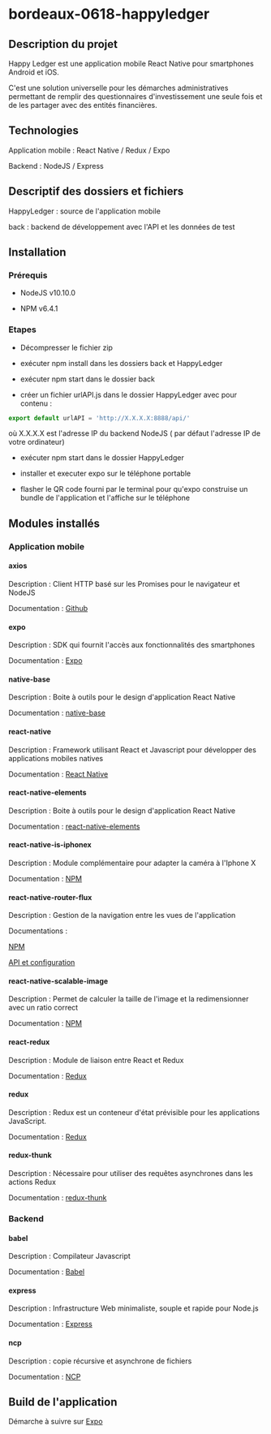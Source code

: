 # bordeaux-0618-happyledger

## Description du projet

Happy Ledger est une application mobile React Native pour smartphones Android et iOS.

C'est une solution universelle pour les démarches administratives permettant de remplir des questionnaires d'investissement une seule fois et de les partager avec des entités financières.

## Technologies

Application mobile : React Native / Redux / Expo

Backend : NodeJS / Express

## Descriptif des dossiers et fichiers

HappyLedger : source de l'application mobile

back : backend de développement avec l'API et les données de test

## Installation

### Prérequis

- NodeJS v10.10.0

- NPM v6.4.1

### Etapes

- Décompresser le fichier zip

- exécuter npm install dans les dossiers back et HappyLedger

- exécuter npm start dans le dossier back

- créer un fichier urlAPI.js dans le dossier HappyLedger avec pour contenu : 

```javascript
export default urlAPI = 'http://X.X.X.X:8888/api/'
```

où X.X.X.X est l'adresse IP du backend NodeJS ( par défaut l'adresse IP de votre ordinateur)

- exécuter npm start dans le dossier HappyLedger

- installer et executer expo sur le téléphone portable

- flasher le QR code fourni par le terminal pour qu'expo construise un bundle de l'application et l'affiche sur le téléphone

## Modules installés
 
### Application mobile

#### axios

Description : Client HTTP basé sur les Promises pour le navigateur et NodeJS

Documentation : [Github](https://github.com/axios/axios)

#### expo

Description : SDK qui fournit l'accès aux fonctionnalités des smartphones

Documentation : [Expo](https://docs.expo.io/versions/latest/)

#### native-base

Description : Boite à outils pour le design d'application React Native

Documentation : [native-base](https://docs.nativebase.io/)

#### react-native

Description : Framework utilisant React et Javascript pour développer des applications mobiles natives

Documentation : [React Native](https://facebook.github.io/react-native/)

#### react-native-elements

Description : Boite à outils pour le design d'application React Native

Documentation : [react-native-elements](https://react-native-training.github.io/react-native-elements/)

#### react-native-is-iphonex

Description : Module complémentaire pour adapter la caméra à l'Iphone X

Documentation : [NPM](https://www.npmjs.com/package/react-native-is-iphonex)

#### react-native-router-flux

Description : Gestion de la navigation entre les vues de l'application

Documentations :
    
[NPM](https://www.npmjs.com/package/react-native-router-flux)
    
[API et configuration](https://github.com/aksonov/react-native-router-flux/blob/HEAD/docs/API.md)

#### react-native-scalable-image

Description : Permet de calculer la taille de l'image et la redimensionner avec un ratio correct

Documentation : [NPM](https://www.npmjs.com/package/react-native-scalable-image)

#### react-redux

Description : Module de liaison entre React et Redux

Documentation : [Redux](https://redux.js.org/basics/usagewithreact)

#### redux

Description : Redux est un conteneur d'état prévisible pour les applications JavaScript.

Documentation : [Redux](https://redux.js.org/)

#### redux-thunk

Description : Nécessaire pour utiliser des requêtes asynchrones dans les actions Redux

Documentation : [redux-thunk](https://github.com/reduxjs/redux-thunk)

### Backend

#### babel

Description : Compilateur Javascript

Documentation : [Babel](https://babeljs.io/)

#### express

Description : Infrastructure Web minimaliste, souple et rapide pour Node.js

Documentation : [Express](https://expressjs.com/fr/)

#### ncp

Description : copie récursive et asynchrone de fichiers

Documentation : [NCP](https://github.com/AvianFlu/ncp)

## Build de l'application

Démarche à suivre sur [Expo](https://docs.expo.io/versions/v28.0.0/distribution/building-standalone-apps)